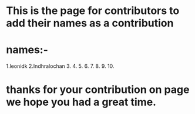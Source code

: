 # This is the page for contributors to add their names as a contribution

# names:-
1.leonidk
2.Indhralochan
3.
4.
5.
6.
7.
8.
9.
10.


# thanks for your contribution on page we hope you had a great time.